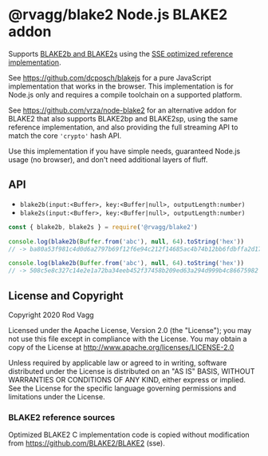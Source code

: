 # @rvagg/blake2 Node.js BLAKE2 addon

Supports [BLAKE2b and BLAKE2s](https://www.blake2.net/) using the [SSE optimized reference implementation](https://github.com/BLAKE2/BLAKE2/tree/master/sse).

See https://github.com/dcposch/blakejs for a pure JavaScript implementation that works in the browser. This implementation is for Node.js only and requires a compile toolchain on a supported platform.

See https://github.com/vrza/node-blake2 for an alternative addon for BLAKE2 that also supports BLAKE2bp and BLAKE2sp, using the same reference implementation, and also providing the full streaming API to match the core `'crypto'` hash API.

Use this implementation if you have simple needs, guaranteed Node.js usage (no browser), and don't need additional layers of fluff.

## API

* `blake2b(input:<Buffer>, key:<Buffer|null>, outputLength:number)`
* `blake2s(input:<Buffer>, key:<Buffer|null>, outputLength:number)`

```js
const { blake2b, blake2s } = require('@rvagg/blake2')

console.log(blake2b(Buffer.from('abc'), null, 64).toString('hex'))
// -> ba80a53f981c4d0d6a2797b69f12f6e94c212f14685ac4b74b12bb6fdbffa2d17d87c5392aab792dc252d5de4533cc9518d38aa8dbf1925ab92386edd4009923'

console.log(blake2b(Buffer.from('abc'), null, 64).toString('hex'))
// -> 508c5e8c327c14e2e1a72ba34eeb452f37458b209ed63a294d999b4c86675982
```

## License and Copyright

Copyright 2020 Rod Vagg

Licensed under the Apache License, Version 2.0 (the "License"); you may not use this file except in compliance with the License. You may obtain a copy of the License at http://www.apache.org/licenses/LICENSE-2.0

Unless required by applicable law or agreed to in writing, software distributed under the License is distributed on an "AS IS" BASIS, WITHOUT WARRANTIES OR CONDITIONS OF ANY KIND, either express or implied. See the License for the specific language governing permissions and limitations under the License.

### BLAKE2 reference sources

Optimized BLAKE2 C implementation code is copied without modification from https://github.com/BLAKE2/BLAKE2 (sse).
